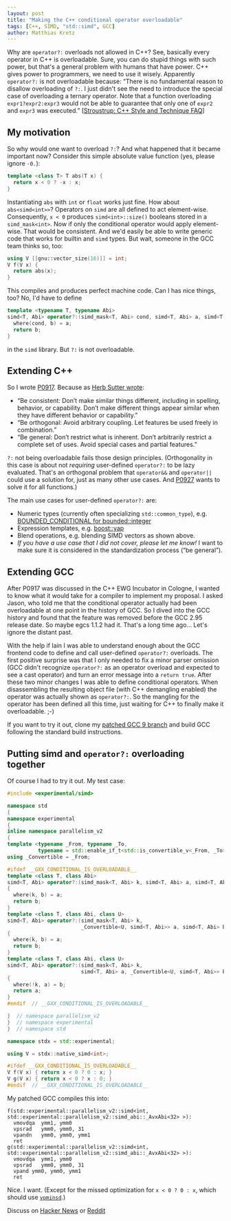 ```yaml
---
layout: post
title: "Making the C++ conditional operator overloadable"
tags: [C++, SIMD, "std::simd", GCC]
author: Matthias Kretz
---
```


Why are `operator?:` overloads not allowed in C++? See, basically every 
operator in C++ is overloadable. Sure, you can do stupid things with such 
power, but that's a general problem with humans that have power. C++ gives 
power to programmers, we need to use it wisely. Apparently `operator?:` is not 
overloadable because: “There is no fundamental reason to disallow overloading 
of `?:`. I just didn't see the need to introduce the special case of 
overloading a ternary operator. Note that a function overloading 
`expr1?expr2:expr3` would not be able to guarantee that only one of `expr2` and 
`expr3` was executed.” \[[Stroustrup: C++ Style and Technique 
FAQ](http://www.stroustrup.com/bs_faq2.html#overload-dot)\]

## My motivation

So why would one want to overload `?:`? And what happened that it became 
important now? Consider this simple absolute value function (yes, please ignore 
`-0.`):
```cpp
template <class T> T abs(T x) {
  return x < 0 ? -x : x;
}
```
Instantiating `abs` with `int` or `float` works just fine. How about 
`abs<simd<int>>`? Operators on `simd` are all defined to act element-wise. 
Consequently, `x < 0` produces `simd<int>::size()` booleans stored in a 
`simd_mask<int>`. Now if only the conditional operator would apply 
element-wise. That would be consistent. And we'd easily be able to write 
generic code that works for builtin and `simd` types. But wait, someone in the 
GCC team thinks so, too:
```cpp
using V [[gnu::vector_size(16)]] = int;
V f(V x) {
  return abs(x);
}
```
This compiles and produces perfect machine code. Can I has nice things, too? 
No, I'd have to define
```cpp
template <typename T, typename Abi>
simd<T, Abi> operator?:(simd_mask<T, Abi> cond, simd<T, Abi> a, simd<T, Abi> b) {
  where(cond, b) = a;
  return b;
}
```
in the `simd` library. But `?:` is not overloadable.

## Extending C++

So I wrote [P0917](https://wg21.link/P0917). Because as [Herb Sutter 
wrote](https://wg21.link/P0745R0):
* “Be consistent: Don’t make similar things different, including in spelling, 
  behavior, or capability. Don’t make different things appear similar when they 
  have different behavior or capability.”
* “Be orthogonal: Avoid arbitrary coupling. Let features be used freely in 
  combination.”
* “Be general: Don’t restrict what is inherent. Don’t arbitrarily restrict a 
  complete set of uses. Avoid special cases and partial features.”

`?:` not being overloadable fails those design principles. (Orthogonality in 
this case is about not *requiring* user-defined `operator?:` to be lazy 
evaluated. That's an orthogonal problem that `operator&&` and `operator||` 
could use a solution for, just as many other use cases. And 
[P0927](https://wg21.link/P0927) wants to solve it for all functions.)

The main use cases for user-defined `operator?:` are:
* Numeric types (currently often specializing `std::common_type`), e.g. 
  [BOUNDED_CONDITIONAL for 
  bounded::integer](http://doublewise.net/c++/bounded/reference/)
* Expression templates, e.g. 
  [boost::yap](https://boostorg.github.io/yap/doc/html/BOOST_YAP_USER_EX_idm15635.html)
* Blend operations, e.g. blending SIMD vectors as shown above.
* *If you have a use case that I did not cover, please let me know!* I want to 
  make sure it is considered in the standardization process (“be general”).

## Extending GCC

After P0917 was discussed in the C++ EWG Incubator in Cologne, I wanted to know 
what it would take for a compiler to implement my proposal. I asked Jason, who 
told me that the conditional operator actually had been overloadable at one 
point in the history of GCC. So I dived into the GCC history and found that the 
feature was removed before the GCC 2.95 release date. So maybe egcs 1.1.2 had 
it. That's a long time ago... Let's ignore the distant past.

With the help if Iain I was able to understand enough about the GCC frontend 
code to define and call user-defined `operator?:` overloads. The first positive 
surprise was that I only needed to fix a minor parser omission (GCC didn't 
recognize `operator?:` as an operator overload and expected to see a cast 
operator) and turn an error message into a `return true`. After these two minor 
changes I was able to define conditional operators. When disassembling the 
resulting object file (with C++ demangling enabled) the operator was actually 
shown as `operator?:`. So the mangling for the operator has been defined all 
this time, just waiting for C++ to finally make it overloadable. ;-)

If you want to try it out, clone my [patched GCC 9 
branch](https://github.com/mattkretz/gcc/tree/mkretz/overload_ternary) and 
build GCC following the standard build instructions.

## Putting simd and `operator?:` overloading together

Of course I had to try it out. My test case:
```cpp
#include <experimental/simd>

namespace std
{
namespace experimental
{
inline namespace parallelism_v2
{
template <typename _From, typename _To,
          typename = std::enable_if_t<std::is_convertible_v<_From, _To>>>
using _Convertible = _From;

#ifdef __GXX_CONDITIONAL_IS_OVERLOADABLE__
template <class T, class Abi>
simd<T, Abi> operator?:(simd_mask<T, Abi> k, simd<T, Abi> a, simd<T, Abi> b)
{
  where(k, b) = a;
  return b;
}
template <class T, class Abi, class U>
simd<T, Abi> operator?:(simd_mask<T, Abi> k,
                        _Convertible<U, simd<T, Abi>> a, simd<T, Abi> b)
{
  where(k, b) = a;
  return b;
}
template <class T, class Abi, class U>
simd<T, Abi> operator?:(simd_mask<T, Abi> k,
                        simd<T, Abi> a, _Convertible<U, simd<T, Abi>> b)
{
  where(!k, a) = b;
  return a;
}
#endif  // __GXX_CONDITIONAL_IS_OVERLOADABLE__

}  // namespace parallelism_v2
}  // namespace experimental
}  // namespace std

namespace stdx = std::experimental;

using V = stdx::native_simd<int>;

#ifdef __GXX_CONDITIONAL_IS_OVERLOADABLE__
V f(V x) { return x < 0 ? 0 : x; }
V g(V x) { return x < 0 ? x : 0; }
#endif  // __GXX_CONDITIONAL_IS_OVERLOADABLE__
```

My patched GCC compiles this into:
```
f(std::experimental::parallelism_v2::simd<int, std::experimental::parallelism_v2::simd_abi::_AvxAbi<32> >):
  vmovdqa  ymm1, ymm0
  vpsrad   ymm0, ymm0, 31
  vpandn   ymm0, ymm0, ymm1
  ret
g(std::experimental::parallelism_v2::simd<int, std::experimental::parallelism_v2::simd_abi::_AvxAbi<32> >):
  vmovdqa  ymm1, ymm0
  vpsrad   ymm0, ymm0, 31
  vpand ymm0, ymm0, ymm1
  ret
```

Nice. I want. (Except for the missed optimization for `x < 0 ? 0 : x`, which 
should use [`vpminsd`](https://www.felixcloutier.com/x86/pminsd:pminsq).)

Discuss on [Hacker News](https://news.ycombinator.com/item?id=20525849) or 
[Reddit](https://www.reddit.com/r/cpp/comments/chopo1/making_the_c_conditional_operator_overloadable/)
